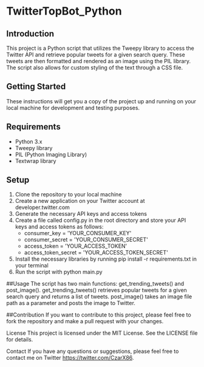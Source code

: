 # TwitterTopBot_Python
 
## Introduction
This project is a Python script that utilizes the Tweepy library to access the Twitter API and retrieve popular tweets for a given search query. These tweets are then formatted and rendered as an image using the PIL library. The script also allows for custom styling of the text through a CSS file.

## Getting Started
These instructions will get you a copy of the project up and running on your local machine for development and testing purposes.

## Requirements
* Python 3.x
* Tweepy library
* PIL (Python Imaging Library)
* Textwrap library

## Setup
1. Clone the repository to your local machine
2. Create a new application on your Twitter account at developer.twitter.com
3. Generate the necessary API keys and access tokens
4. Create a file called config.py in the root directory and store your API keys and access tokens as follows:
   * consumer_key = 'YOUR_CONSUMER_KEY'
   * consumer_secret = 'YOUR_CONSUMER_SECRET'
   * access_token = 'YOUR_ACCESS_TOKEN'
   * access_token_secret = 'YOUR_ACCESS_TOKEN_SECRET'
6. Install the necessary libraries by running pip install -r requirements.txt in your terminal
7. Run the script with python main.py

##Usage
The script has two main functions: get_trending_tweets() and post_image().
get_trending_tweets() retrieves popular tweets for a given search query and returns a list of tweets.
post_image() takes an image file path as a parameter and posts the image to Twitter.

##Contribution
If you want to contribute to this project, please feel free to fork the repository and make a pull request with your changes.

License
This project is licensed under the MIT License. See the LICENSE file for details.

Contact
If you have any questions or suggestions, please feel free to contact me on Twitter https://twitter.com/CzarX86.



